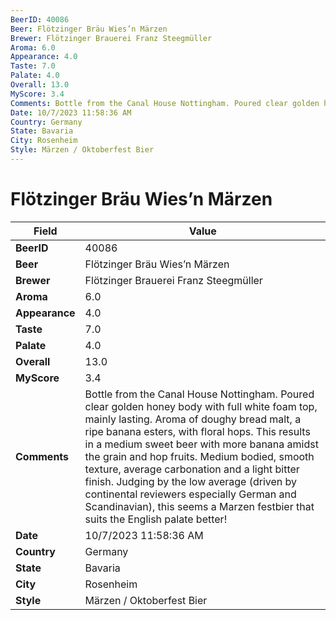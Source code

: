```yaml
---
BeerID: 40086
Beer: Flötzinger Bräu Wies’n Märzen
Brewer: Flötzinger Brauerei Franz Steegmüller
Aroma: 6.0
Appearance: 4.0
Taste: 7.0
Palate: 4.0
Overall: 13.0
MyScore: 3.4
Comments: Bottle from the Canal House Nottingham. Poured clear golden honey body with full white foam top, mainly lasting. Aroma of doughy bread malt, a ripe banana esters, with floral hops. This results in a medium sweet beer with more banana amidst the grain and hop fruits. Medium bodied, smooth texture, average carbonation and a light bitter finish. Judging by the low average (driven by continental reviewers especially German and Scandinavian), this seems a Marzen festbier that suits the English palate better!
Date: 10/7/2023 11:58:36 AM
Country: Germany
State: Bavaria
City: Rosenheim
Style: Märzen / Oktoberfest Bier
---
```


# Flötzinger Bräu Wies’n Märzen

| Field         | Value |
|---------------|-------|
| **BeerID** | 40086 |
| **Beer** | Flötzinger Bräu Wies’n Märzen |
| **Brewer** | Flötzinger Brauerei Franz Steegmüller |
| **Aroma** | 6.0 |
| **Appearance** | 4.0 |
| **Taste** | 7.0 |
| **Palate** | 4.0 |
| **Overall** | 13.0 |
| **MyScore** | 3.4 |
| **Comments** | Bottle from the Canal House Nottingham. Poured clear golden honey body with full white foam top, mainly lasting. Aroma of doughy bread malt, a ripe banana esters, with floral hops. This results in a medium sweet beer with more banana amidst the grain and hop fruits. Medium bodied, smooth texture, average carbonation and a light bitter finish. Judging by the low average (driven by continental reviewers especially German and Scandinavian), this seems a Marzen festbier that suits the English palate better! |
| **Date** | 10/7/2023 11:58:36 AM |
| **Country** | Germany |
| **State** | Bavaria |
| **City** | Rosenheim |
| **Style** | Märzen / Oktoberfest Bier |
